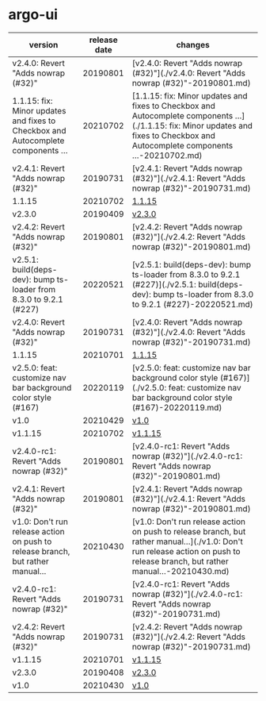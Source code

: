 # argo-ui	


|version|release date|changes|
|---|---|---|
|v2.4.0: Revert "Adds nowrap (#32)"|20190801|[v2.4.0: Revert "Adds nowrap (#32)"](./v2.4.0: Revert "Adds nowrap (#32)"-20190801.md)|
|1.1.15: fix: Minor updates and fixes to Checkbox and Autocomplete components …|20210702|[1.1.15: fix: Minor updates and fixes to Checkbox and Autocomplete components …](./1.1.15: fix: Minor updates and fixes to Checkbox and Autocomplete components …-20210702.md)|
|v2.4.1: Revert "Adds nowrap (#32)"|20190731|[v2.4.1: Revert "Adds nowrap (#32)"](./v2.4.1: Revert "Adds nowrap (#32)"-20190731.md)|
|1.1.15|20210702|[1.1.15](./1.1.15-20210702.md)|
|v2.3.0|20190409|[v2.3.0](./v2.3.0-20190409.md)|
|v2.4.2: Revert "Adds nowrap (#32)"|20190801|[v2.4.2: Revert "Adds nowrap (#32)"](./v2.4.2: Revert "Adds nowrap (#32)"-20190801.md)|
|v2.5.1: build(deps-dev): bump ts-loader from 8.3.0 to 9.2.1 (#227)|20220521|[v2.5.1: build(deps-dev): bump ts-loader from 8.3.0 to 9.2.1 (#227)](./v2.5.1: build(deps-dev): bump ts-loader from 8.3.0 to 9.2.1 (#227)-20220521.md)|
|v2.4.0: Revert "Adds nowrap (#32)"|20190731|[v2.4.0: Revert "Adds nowrap (#32)"](./v2.4.0: Revert "Adds nowrap (#32)"-20190731.md)|
|1.1.15|20210701|[1.1.15](./1.1.15-20210701.md)|
|v2.5.0: feat: customize nav bar background color style (#167)|20220119|[v2.5.0: feat: customize nav bar background color style (#167)](./v2.5.0: feat: customize nav bar background color style (#167)-20220119.md)|
|v1.0|20210429|[v1.0](./v1.0-20210429.md)|
|v1.1.15|20210702|[v1.1.15](./v1.1.15-20210702.md)|
|v2.4.0-rc1: Revert "Adds nowrap (#32)"|20190801|[v2.4.0-rc1: Revert "Adds nowrap (#32)"](./v2.4.0-rc1: Revert "Adds nowrap (#32)"-20190801.md)|
|v2.4.1: Revert "Adds nowrap (#32)"|20190801|[v2.4.1: Revert "Adds nowrap (#32)"](./v2.4.1: Revert "Adds nowrap (#32)"-20190801.md)|
|v1.0: Don't run release action on push to release branch, but rather manual…|20210430|[v1.0: Don't run release action on push to release branch, but rather manual…](./v1.0: Don't run release action on push to release branch, but rather manual…-20210430.md)|
|v2.4.0-rc1: Revert "Adds nowrap (#32)"|20190731|[v2.4.0-rc1: Revert "Adds nowrap (#32)"](./v2.4.0-rc1: Revert "Adds nowrap (#32)"-20190731.md)|
|v2.4.2: Revert "Adds nowrap (#32)"|20190731|[v2.4.2: Revert "Adds nowrap (#32)"](./v2.4.2: Revert "Adds nowrap (#32)"-20190731.md)|
|v1.1.15|20210701|[v1.1.15](./v1.1.15-20210701.md)|
|v2.3.0|20190408|[v2.3.0](./v2.3.0-20190408.md)|
|v1.0|20210430|[v1.0](./v1.0-20210430.md)|
